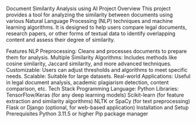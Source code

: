 Document Similarity Analysis using AI
Project Overview
This project provides a tool for analyzing the similarity between documents using various Natural Language Processing (NLP) techniques and machine learning algorithms. It is designed to help users compare legal documents, research papers, or other forms of textual data to identify overlapping content and assess their degree of similarity.

Features
NLP Preprocessing: Cleans and processes documents to prepare them for analysis.
Multiple Similarity Algorithms: Includes methods like cosine similarity, Jaccard similarity, and more advanced techniques.
Customizable: Users can adjust thresholds and algorithms to meet specific needs.
Scalable: Suitable for large datasets.
Real-world Applications: Useful in legal document analysis, academic plagiarism detection, content comparison, etc.
Tech Stack
Programming Language: Python
Libraries:
TensorFlow/Keras (for any deep learning models)
Scikit-learn (for feature extraction and similarity algorithms)
NLTK or SpaCy (for text preprocessing)
Flask or Django (optional, for web-based application)
Installation and Setup
Prerequisites
Python 3.11.5 or higher
Pip package manager
